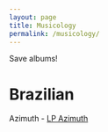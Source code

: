 ```yaml
---
layout: page
title: Musicology
permalink: /musicology/
---
```


Save albums!

# Brazilian
Azimuth - [LP Azimuth](https://www.youtube.com/watch?v=m6PxI_-MowE)
